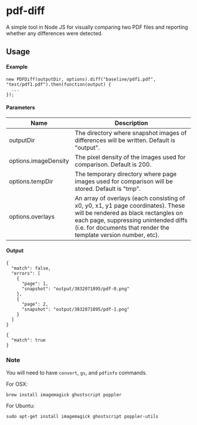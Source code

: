 # pdf-diff

A simple tool in Node JS for visually comparing two PDF files and reporting whether any differences were detected.


## Usage

#### Example
```
new PDFDiff(outputDir, options).diff("baseline/pdf1.pdf", "test/pdf1.pdf").then(function(output) {
  ...
});
```

#### Parameters

| Name                     | Description
| ------------------------ | --------------------------------------------------------------------------------------------------
| outputDir                | The directory where snapshot images of differences will be written. Default is "output".
| options.imageDensity     | The pixel density of the images used for comparison. Default is 200.
| options.tempDir          | The temporary directory where page images used for comparison will be stored. Default is "tmp".
| options.overlays         | An array of overlays (each consisting of x0, y0, x1, y1 page coordinates). These will be rendered as black rectangles on each page, suppressing unintended diffs (i.e. for documents that render the template version number, etc).

#### Output

```
{ 
  "match": false, 
  "errors": [ 
    { 
      "page": 1, 
      "snapshot": "output/3832071895/pdf-0.png" 
    }, 
    { 
      "page": 2, 
      "snapshot": "output/3832071895/pdf-1.png" 
    } 
  ] 
}
```
```
{ 
  "match": true 
}
```


### Note

You will need to have `convert`, `gs`, and `pdfinfo` commands.

For OSX:

    brew install imagemagick ghostscript poppler
    
For Ubuntu:
    
    sudo apt-get install imagemagick ghostscript poppler-utils
    
